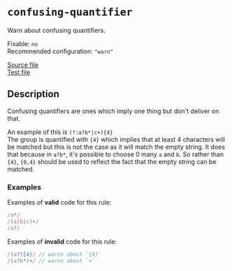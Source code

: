 # `confusing-quantifier`

Warn about confusing quantifiers.

Fixable: `no` <br> Recommended configuration: `"warn"`

[Source file](https://github.com/RunDevelopment/eslint-plugin-clean-regex/blob/master/lib/rules/confusing-quantifier.js) <br> [Test file](https://github.com/RunDevelopment/eslint-plugin-clean-regex/blob/master/tests/lib/rules/confusing-quantifier.js)


## Description

Confusing quantifiers are ones which imply one thing but don't deliver on that.

An example of this is `(?:a?b*|c+){4}` <br>
The group is quantified with `{4}` which implies that at least 4 characters will be matched but this is not the case as it will match the empty string.
It does that because in `a?b*`, it's possible to choose 0 many `a` and `b`.
So rather than `{4}`, `{0,4}` should be used to reflect the fact that the empty string can be matched.

### Examples

Examples of __valid__ code for this rule:

```js
/a*/
/(a|b|c)+/
/a?/
```

Examples of __invalid__ code for this rule:

```js
/(a?){4}/ // warns about `{4}`
/(a?b*)+/ // warns about `+`
```
